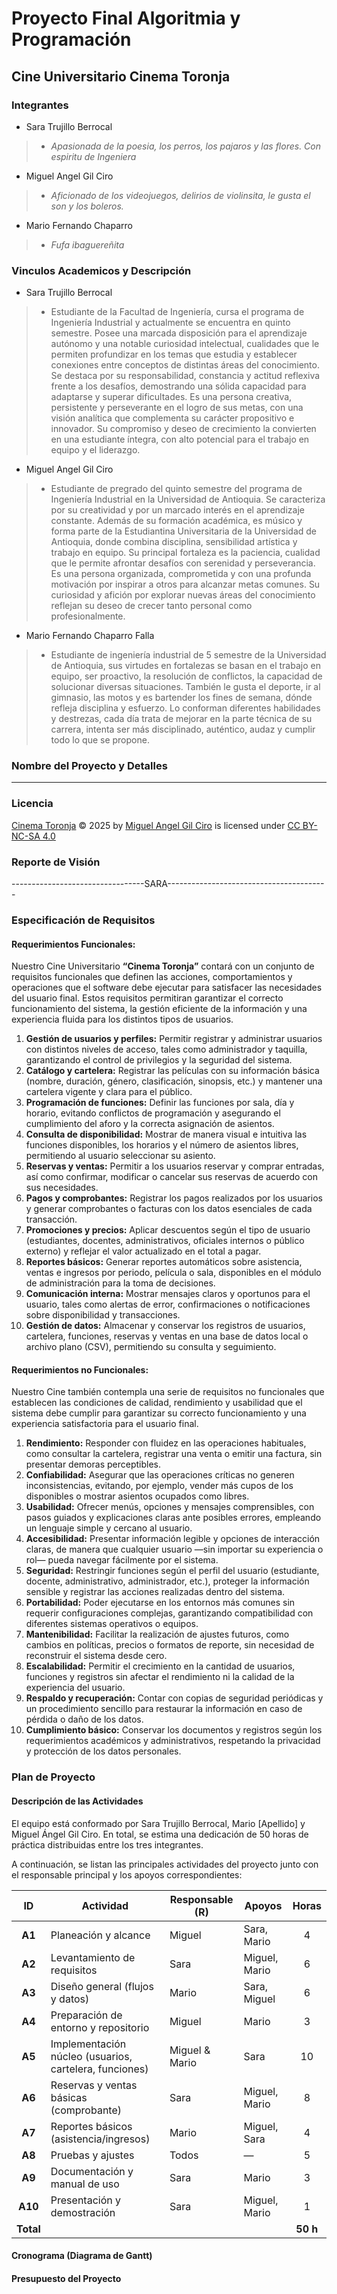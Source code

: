 # **Proyecto Final Algoritmia y Programación**
## **Cine Universitario Cinema Toronja**

### Integrantes
*  Sara Trujillo Berrocal
>*  *Apasionada de la poesia, los perros, los pajaros y las flores. Con espiritu de Ingeniera*
*  Miguel Angel Gil Ciro
>* *Aficionado de los videojuegos, delirios de violinsita, le gusta el son y los boleros.*
* Mario Fernando Chaparro
>*  *Fufa ibaguereñita*

### Vinculos Academicos y Descripción
* Sara Trujillo Berrocal
>*  Estudiante de la Facultad de Ingeniería, cursa el programa de Ingeniería Industrial y actualmente se encuentra en quinto semestre. Posee una marcada disposición para el aprendizaje autónomo y una notable curiosidad intelectual, cualidades que le permiten profundizar en los temas que estudia y establecer conexiones entre conceptos de distintas áreas del conocimiento.
Se destaca por su responsabilidad, constancia y actitud reflexiva frente a los desafíos, demostrando una sólida capacidad para adaptarse y superar dificultades. Es una persona creativa, persistente y perseverante en el logro de sus metas, con una visión analítica que complementa su carácter propositivo e innovador.
Su compromiso y deseo de crecimiento la convierten en una estudiante íntegra, con alto potencial para el trabajo en equipo y el liderazgo.

* Miguel Angel Gil Ciro
>* Estudiante de pregrado del quinto semestre del programa de Ingeniería Industrial en la Universidad de Antioquia. Se caracteriza por su creatividad y por un marcado interés en el aprendizaje constante. Además de su formación académica, es músico y forma parte de la Estudiantina Universitaria de la Universidad de Antioquia, donde combina disciplina, sensibilidad artística y trabajo en equipo.
Su principal fortaleza es la paciencia, cualidad que le permite afrontar desafíos con serenidad y perseverancia. Es una persona organizada, comprometida y con una profunda motivación por inspirar a otros para alcanzar metas comunes. Su curiosidad y afición por explorar nuevas áreas del conocimiento reflejan su deseo de crecer tanto personal como profesionalmente.

* Mario Fernando Chaparro Falla
>* Estudiante de ingeniería industrial de 5 semestre de la Universidad de Antioquia, sus virtudes en fortalezas se basan en el trabajo en equipo, ser proactivo, la resolución de conflictos, la capacidad de solucionar diversas situaciones. También le gusta el deporte, ir al gimnasio, las motos y es bartender los fines de semana, dónde refleja disciplina y esfuerzo.
Lo conforman diferentes habilidades y destrezas, cada día trata de mejorar en la parte técnica de su carrera, intenta ser más disciplinado, auténtico, audaz y cumplir todo lo que se propone.

### Nombre del Proyecto y Detalles
----------------------------------------------------------------------------------------------------------------------------------------------------------------

### Licencia
<a href="https://github.com/miguelgilc/Proyecto_Final_CinemaToronja">Cinema Toronja</a> © 2025 by <a href="https://github.com/miguelgilc">Miguel Angel Gil Ciro</a> is licensed under <a href="https://creativecommons.org/licenses/by-nc-sa/4.0/">CC BY-NC-SA 4.0</a><img src="https://mirrors.creativecommons.org/presskit/icons/cc.svg" alt="" style="max-width: 1em;max-height:1em;margin-left: .2em;"><img src="https://mirrors.creativecommons.org/presskit/icons/by.svg" alt="" style="max-width: 1em;max-height:1em;margin-left: .2em;"><img src="https://mirrors.creativecommons.org/presskit/icons/nc.svg" alt="" style="max-width: 1em;max-height:1em;margin-left: .2em;"><img src="https://mirrors.creativecommons.org/presskit/icons/sa.svg" alt="" style="max-width: 1em;max-height:1em;margin-left: .2em;">

### Reporte de Visión
---------------------------------SARA----------------------------------------

### Especificación de Requisitos
#### Requerimientos Funcionales:
Nuestro Cine Universitario **“Cinema Toronja”** contará con un conjunto de requisitos funcionales que definen las acciones, comportamientos y operaciones que el software debe ejecutar para satisfacer las necesidades del usuario final.
Estos requisitos permitiran garantizar el correcto funcionamiento del sistema, la gestión eficiente de la información y una experiencia fluida para los distintos tipos de usuarios.

1. **Gestión de usuarios y perfiles:** Permitir registrar y administrar usuarios con distintos niveles de acceso, tales como administrador y taquilla, garantizando el control de privilegios y la seguridad del sistema.
2. **Catálogo y cartelera:** Registrar las películas con su información básica (nombre, duración, género, clasificación, sinopsis, etc.) y mantener una cartelera vigente y clara para el público.
3. **Programación de funciones:** Definir las funciones por sala, día y horario, evitando conflictos de programación y asegurando el cumplimiento del aforo y la correcta asignación de asientos.
4. **Consulta de disponibilidad:** Mostrar de manera visual e intuitiva las funciones disponibles, los horarios y el número de asientos libres, permitiendo al usuario seleccionar su asiento.
5. **Reservas y ventas:** Permitir a los usuarios reservar y comprar entradas, así como confirmar, modificar o cancelar sus reservas de acuerdo con sus necesidades.
6. **Pagos y comprobantes:** Registrar los pagos realizados por los usuarios y generar comprobantes o facturas con los datos esenciales de cada transacción.
7. **Promociones y precios:** Aplicar descuentos según el tipo de usuario (estudiantes, docentes, administrativos, oficiales internos o público externo) y reflejar el valor actualizado en el total a pagar.
8. **Reportes básicos:** Generar reportes automáticos sobre asistencia, ventas e ingresos por periodo, película o sala, disponibles en el módulo de administración para la toma de decisiones.
9. **Comunicación interna:** Mostrar mensajes claros y oportunos para el usuario, tales como alertas de error, confirmaciones o notificaciones sobre disponibilidad y transacciones.
10. **Gestión de datos:** Almacenar y conservar los registros de usuarios, cartelera, funciones, reservas y ventas en una base de datos local o archivo plano (CSV), permitiendo su consulta y seguimiento.
    
#### Requerimientos no Funcionales:
Nuestro Cine también contempla una serie de requisitos no funcionales que establecen las condiciones de calidad, rendimiento y usabilidad que el sistema debe cumplir para garantizar su correcto funcionamiento y una experiencia satisfactoria para el usuario final.

1. **Rendimiento:** Responder con fluidez en las operaciones habituales, como consultar la cartelera, registrar una venta o emitir una factura, sin presentar demoras perceptibles.
2. **Confiabilidad:** Asegurar que las operaciones críticas no generen inconsistencias, evitando, por ejemplo, vender más cupos de los disponibles o mostrar asientos ocupados como libres.
3. **Usabilidad:** Ofrecer menús, opciones y mensajes comprensibles, con pasos guiados y explicaciones claras ante posibles errores, empleando un lenguaje simple y cercano al usuario.
4. **Accesibilidad:** Presentar información legible y opciones de interacción claras, de manera que cualquier usuario —sin importar su experiencia o rol— pueda navegar fácilmente por el sistema.
5. **Seguridad:** Restringir funciones según el perfil del usuario (estudiante, docente, administrativo, administrador, etc.), proteger la información sensible y registrar las acciones realizadas dentro del sistema.
6. **Portabilidad:** Poder ejecutarse en los entornos más comunes sin requerir configuraciones complejas, garantizando compatibilidad con diferentes sistemas operativos o equipos.
7. **Mantenibilidad:** Facilitar la realización de ajustes futuros, como cambios en políticas, precios o formatos de reporte, sin necesidad de reconstruir el sistema desde cero.
8. **Escalabilidad:** Permitir el crecimiento en la cantidad de usuarios, funciones y registros sin afectar el rendimiento ni la calidad de la experiencia del usuario.
9. **Respaldo y recuperación:** Contar con copias de seguridad periódicas y un procedimiento sencillo para restaurar la información en caso de pérdida o daño de los datos.
10. **Cumplimiento básico:** Conservar los documentos y registros según los requerimientos académicos y administrativos, respetando la privacidad y protección de los datos personales.

### Plan de Proyecto
#### Descripción de las Actividades
El equipo está conformado por Sara Trujillo Berrocal, Mario [Apellido] y Miguel Ángel Gil Ciro.
En total, se estima una dedicación de 50 horas de práctica distribuidas entre los tres integrantes.

A continuación, se listan las principales actividades del proyecto junto con el responsable principal y los apoyos correspondientes:

| **ID** | **Actividad** | **Responsable (R)** | **Apoyos** | **Horas** |
|:------:|----------------|---------------------|-------------|:---------:|
| **A1** | Planeación y alcance | Miguel | Sara, Mario | 4 |
| **A2** | Levantamiento de requisitos | Sara | Miguel, Mario | 6 |
| **A3** | Diseño general (flujos y datos) | Mario | Sara, Miguel | 6 |
| **A4** | Preparación de entorno y repositorio | Miguel | Mario | 3 |
| **A5** | Implementación núcleo (usuarios, cartelera, funciones) | Miguel & Mario | Sara | 10 |
| **A6** | Reservas y ventas básicas (comprobante) | Sara | Miguel, Mario | 8 |
| **A7** | Reportes básicos (asistencia/ingresos) | Mario | Miguel, Sara | 4 |
| **A8** | Pruebas y ajustes | Todos | — | 5 |
| **A9** | Documentación y manual de uso | Sara | Mario | 3 |
| **A10** | Presentación y demostración | Sara | Miguel, Mario | 1 |
| **Total** |  |  |  | **50 h** |

#### Cronograma (Diagrama de Gantt)
#### Presupuesto del Proyecto

